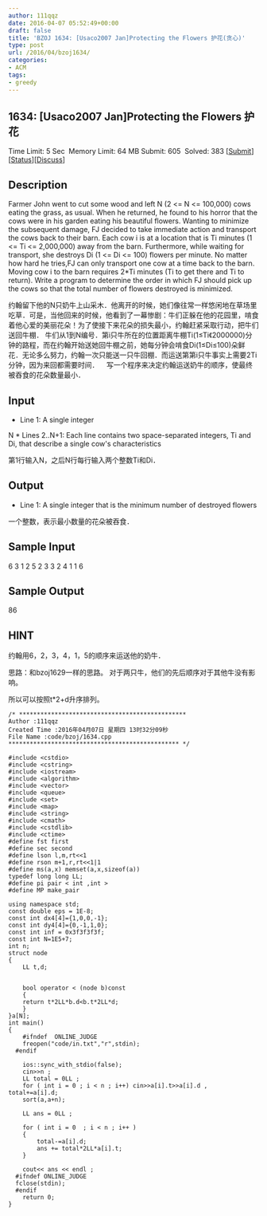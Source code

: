 ```yaml
---
author: 111qqz
date: 2016-04-07 05:52:49+00:00
draft: false
title: 'BZOJ 1634: [Usaco2007 Jan]Protecting the Flowers 护花(贪心)'
type: post
url: /2016/04/bzoj1634/
categories:
- ACM
tags:
- greedy
---
```


## 1634: [Usaco2007 Jan]Protecting the Flowers 护花


Time Limit: 5 Sec  Memory Limit: 64 MB
Submit: 605  Solved: 383
[[Submit](http://www.lydsy.com/JudgeOnline/submitpage.php?id=1634)][[Status](http://www.lydsy.com/JudgeOnline/problemstatus.php?id=1634)][[Discuss](http://www.lydsy.com/JudgeOnline/bbs.php?id=1634)]


## Description


Farmer John went to cut some wood and left N (2 <= N <= 100,000) cows eating the grass, as usual. When he returned, he found to his horror that the cows were in his garden eating his beautiful flowers. Wanting to minimize the subsequent damage, FJ decided to take immediate action and transport the cows back to their barn. Each cow i is at a location that is Ti minutes (1 <= Ti <= 2,000,000) away from the barn. Furthermore, while waiting for transport, she destroys Di (1 <= Di <= 100) flowers per minute. No matter how hard he tries,FJ can only transport one cow at a time back to the barn. Moving cow i to the barn requires 2*Ti minutes (Ti to get there and Ti to return). Write a program to determine the order in which FJ should pick up the cows so that the total number of flowers destroyed is minimized.

约翰留下他的N只奶牛上山采木．他离开的时候，她们像往常一样悠闲地在草场里吃草．可是，当他回来的时候，他看到了一幕惨剧：牛们正躲在他的花园里，啃食着他心爱的美丽花朵！为了使接下来花朵的损失最小，约翰赶紧采取行动，把牛们送回牛棚． 牛们从1到N编号．第i只牛所在的位置距离牛棚Ti(1≤Ti《2000000)分钟的路程，而在约翰开始送她回牛棚之前，她每分钟会啃食Di(1≤Di≤100)朵鲜花．无论多么努力，约翰一次只能送一只牛回棚．而运送第第i只牛事实上需要2Ti分钟，因为来回都需要时间．    写一个程序来决定约翰运送奶牛的顺序，使最终被吞食的花朵数量最小．


## Input


* Line 1: A single integer

N * Lines 2..N+1: Each line contains two space-separated integers, Ti and Di, that describe a single cow's characteristics

第1行输入N，之后N行每行输入两个整数Ti和Di．


## Output


* Line 1: A single integer that is the minimum number of destroyed flowers

一个整数，表示最小数量的花朵被吞食．


## Sample Input


6
3 1
2 5
2 3
3 2
4 1
1 6


## Sample Output


86


## HINT


约翰用6，2，3，4，1，5的顺序来运送他的奶牛．



思路：和bzoj1629一样的思路。 对于两只牛，他们的先后顺序对于其他牛没有影响。

所以可以按照t*2+d升序排列。



    
    /* ***********************************************
    Author :111qqz
    Created Time :2016年04月07日 星期四 13时32分09秒
    File Name :code/bzoj/1634.cpp
    ************************************************ */
    
    #include <cstdio>
    #include <cstring>
    #include <iostream>
    #include <algorithm>
    #include <vector>
    #include <queue>
    #include <set>
    #include <map>
    #include <string>
    #include <cmath>
    #include <cstdlib>
    #include <ctime>
    #define fst first
    #define sec second
    #define lson l,m,rt<<1
    #define rson m+1,r,rt<<1|1
    #define ms(a,x) memset(a,x,sizeof(a))
    typedef long long LL;
    #define pi pair < int ,int >
    #define MP make_pair
    
    using namespace std;
    const double eps = 1E-8;
    const int dx4[4]={1,0,0,-1};
    const int dy4[4]={0,-1,1,0};
    const int inf = 0x3f3f3f3f;
    const int N=1E5+7;
    int n;
    struct node
    {
        LL t,d;
    
    
        bool operator < (node b)const
        {
    	return t*2LL*b.d<b.t*2LL*d;
        }
    }a[N];
    int main()
    {
    	#ifndef  ONLINE_JUDGE 
    	freopen("code/in.txt","r",stdin);
      #endif
    
    	ios::sync_with_stdio(false);
    	cin>>n ;
    	LL total = 0LL ;
    	for ( int i = 0 ; i < n ; i++) cin>>a[i].t>>a[i].d , total+=a[i].d;
    	sort(a,a+n);
    
    	LL ans = 0LL ;
    
    	for ( int i = 0  ; i < n ; i++ )
    	{
    	    total-=a[i].d;
    	    ans += total*2LL*a[i].t;
    	}
    
    	cout<< ans << endl ;
      #ifndef ONLINE_JUDGE  
      fclose(stdin);
      #endif
        return 0;
    }
    



